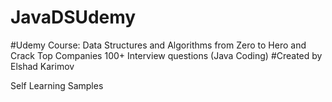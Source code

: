 # JavaDSUdemy
#Udemy Course: Data Structures and Algorithms from Zero to Hero and Crack Top Companies 100+ Interview questions (Java Coding)
#Created by Elshad Karimov

Self Learning Samples
